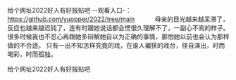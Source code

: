 给个网址2022好人有好报贴吧
--观看入口-：https://github.com/yuopper/2022/tree/main
　　　母亲的目光越来越呆滞了，反应也越来越迟钝了，连有时跟她说话都会愣很久理解不了，一副心不焉的样子。很多时候我也不忍心再跟她多辩解她自以为正确的事情，那怕她以前也会认为那样做的不合适。
只有一出不知怎样究竟的戏，在谁人褊狭的戏台，径自演出，时而喝彩，时而孤独。

给个网址2022好人有好报贴吧
